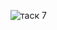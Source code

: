 ![таск 7](https://user-images.githubusercontent.com/90615021/175809010-d072f7d7-22e4-46f0-b08f-fb3deca25999.jpg)
